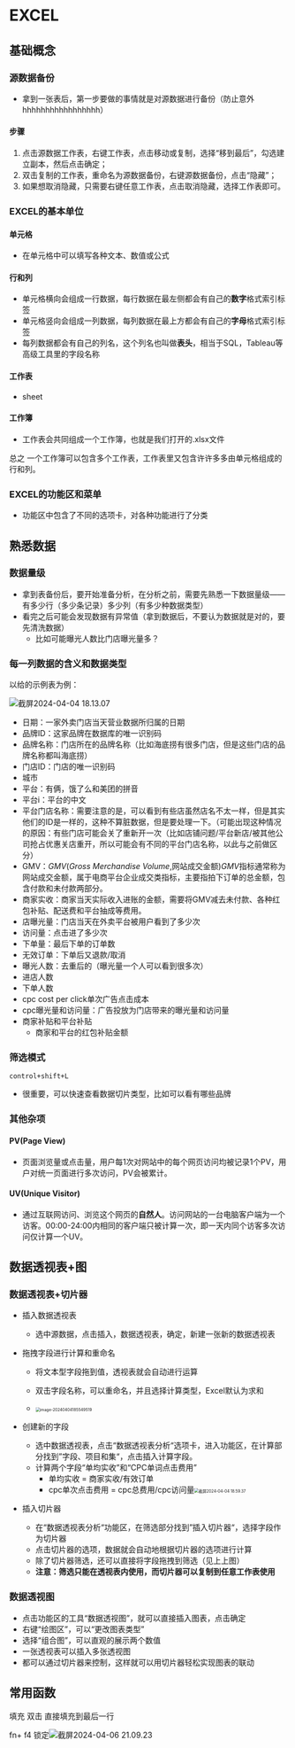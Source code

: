 # EXCEL

## 基础概念

### 源数据备份

+ 拿到一张表后，第一步要做的事情就是对源数据进行备份（防止意外hhhhhhhhhhhhhhhhh）

#### 步骤

1. 点击源数据工作表，右键工作表，点击移动或复制，选择“移到最后”，勾选建立副本，然后点击确定；
2. 双击复制的工作表，重命名为源数据备份，右键源数据备份，点击“隐藏”；
3. 如果想取消隐藏，只需要右键任意工作表，点击取消隐藏，选择工作表即可。

### EXCEL的基本单位

#### 单元格

+ 在单元格中可以填写各种文本、数值或公式

#### 行和列

+ 单元格横向会组成一行数据，每行数据在最左侧都会有自己的**数字**格式索引标签
+ 单元格竖向会组成一列数据，每列数据在最上方都会有自己的**字母**格式索引标签
+ 每列数据都会有自己的列名，这个列名也叫做**表头**，相当于SQL，Tableau等高级工具里的字段名称

#### 工作表

+ sheet

#### 工作簿

+ 工作表会共同组成一个工作簿，也就是我们打开的.xlsx文件

总之 一个工作簿可以包含多个工作表，工作表里又包含许许多多由单元格组成的行和列。

### EXCEL的功能区和菜单

+ 功能区中包含了不同的选项卡，对各种功能进行了分类

## 熟悉数据

### 数据量级

+ 拿到表备份后，要开始准备分析，在分析之前，需要先熟悉一下数据量级——有多少行（多少条记录）多少列（有多少种数据类型）
+ 看完之后可能会发现数据有异常值（拿到数据后，不要认为数据就是对的，要先清洗数据）
  + 比如可能曝光人数比门店曝光量多？

### 每一列数据的含义和数据类型

以给的示例表为例：

![截屏2024-04-04 18.13.07](/Users/iron/Library/Application%20Support/typora-user-images/%E6%88%AA%E5%B1%8F2024-04-04%2018.13.07.png)

+ 日期：一家外卖门店当天营业数据所归属的日期
+ 品牌ID：这家品牌在数据库的唯一识别码
+ 品牌名称：门店所在的品牌名称（比如海底捞有很多门店，但是这些门店的品牌名称都叫海底捞）
+ 门店ID：门店的唯一识别码
+ 城市
+ 平台：有俩，饿了么和美团的拼音
+ 平台i：平台的中文
+ 平台门店名称：需要注意的是，可以看到有些店虽然店名不太一样，但是其实他们的ID是一样的，这种不算脏数据，但是要处理一下。（可能出现这种情况的原因：有些门店可能会关了重新开一次（比如店铺问题/平台新店/被其他公司抢占优惠关店重开，所以可能会有不同的平台门店名称，以此与之前做区分）
+ GMV：*GMV*(*Gross Merchandise Volume*,网站成交金额)*GMV*指标通常称为网站成交金额，属于电商平台企业成交类指标，主要指拍下订单的总金额，包含付款和未付款两部分。
+ 商家实收：商家当天实际收入进账的金额，需要将GMV减去未付款、各种红包补贴、配送费和平台抽成等费用。
+ 店曝光量：门店当天在外卖平台被用户看到了多少次
+ 访问量：点击进了多少次
+ 下单量：最后下单的订单数
+ 无效订单：下单后又退款/取消
+ 曝光人数：去重后的（曝光量一个人可以看到很多次）
+ 进店人数
+ 下单人数
+ cpc cost per click单次广告点击成本
+ cpc曝光量和访问量：广告投放为门店带来的曝光量和访问量
+ 商家补贴和平台补贴
  + 商家和平台的红包补贴金额

### 筛选模式

`control+shift+L`

+ 很重要，可以快速查看数据切片类型，比如可以看有哪些品牌

### 其他杂项

#### PV(Page View)

+ 页面浏览量或点击量，用户每1次对网站中的每个网页访问均被记录1个PV，用户对统一页面进行多次访问，PV会被累计。

#### UV(Unique Visitor)

+ 通过互联网访问、浏览这个网页的**自然人**。访问网站的一台电脑客户端为一个访客。00:00-24:00内相同的客户端只被计算一次，即一天内同个访客多次访问仅计算一个UV。

## 数据透视表+图

### 数据透视表+切片器

+ 插入数据透视表
	+ 选中源数据，点击插入，数据透视表，确定，新建一张新的数据透视表
+ 拖拽字段进行计算和重命名
	+ 将文本型字段拖到值，透视表就会自动进行运算

	+ 双击字段名称，可以重命名，并且选择计算类型，Excel默认为求和
	
	+ <img src="EXCEL.assets/image-20240404185549519.png" alt="image-20240404185549519" style="zoom:50%;" />
	
+ 创建新的字段
  + 选中数据透视表，点击“数据透视表分析“选项卡，进入功能区，在计算部分找到”字段、项目和集“，点击插入计算字段。
  + 计算两个字段“单均实收”和“CPC单词点击费用”
    + 单均实收 = 商家实收/有效订单
    + cpc单次点击费用 = cpc总费用/cpc访问量<img src="EXCEL.assets/%E6%88%AA%E5%B1%8F2024-04-04%2018.59.37.png" alt="截屏2024-04-04 18.59.37" style="zoom:50%;" />

+ 插入切片器
  + 在“数据透视表分析“功能区，在筛选部分找到”插入切片器“，选择字段作为切片器
  + 点击切片器的选项，数据就会自动地根据切片器的选项进行计算
  + 除了切片器筛选，还可以直接将字段拖拽到筛选（见上上图）
  + **注意：筛选只能在透视表内使用，而切片器可以复制到任意工作表使用**


### 数据透视图

+ 点击功能区的工具“数据透视图”，就可以直接插入图表，点击确定
+ 右键“绘图区”，可以“更改图表类型”
+ 选择“组合图”，可以直观的展示两个数值
+ 一张透视表可以插入多张透视图
+ 都可以通过切片器来控制，这样就可以用切片器轻松实现图表的联动

## 常用函数

填充 双击 直接填充到最后一行

fn+ f4 锁定![截屏2024-04-06 21.09.23](EXCEL.assets/%E6%88%AA%E5%B1%8F2024-04-06%2021.09.23.png)
